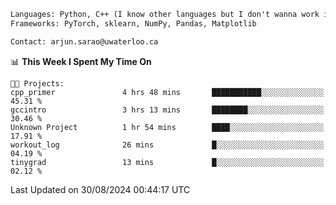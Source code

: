```txt
Languages: Python, C++ (I know other languages but I don't wanna work in em)
Frameworks: PyTorch, sklearn, NumPy, Pandas, Matplotlib

Contact: arjun.sarao@uwaterloo.ca
```

<!--START_SECTION:waka-->
📊 **This Week I Spent My Time On** 

```text
🐱‍💻 Projects: 
cpp_primer               4 hrs 48 mins       ███████████░░░░░░░░░░░░░░   45.31 % 
gccintro                 3 hrs 13 mins       ████████░░░░░░░░░░░░░░░░░   30.46 % 
Unknown Project          1 hr 54 mins        ████░░░░░░░░░░░░░░░░░░░░░   17.91 % 
workout_log              26 mins             █░░░░░░░░░░░░░░░░░░░░░░░░   04.19 % 
tinygrad                 13 mins             █░░░░░░░░░░░░░░░░░░░░░░░░   02.12 % 
```


 Last Updated on 30/08/2024 00:44:17 UTC
<!--END_SECTION:waka-->
